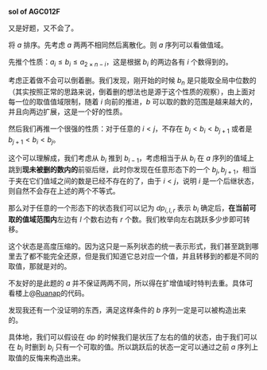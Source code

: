 **sol of AGC012F**

又是好题，又不会了。

将 $a$ 排序。先考虑 $a$ 两两不相同然后离散化。则 $a$ 序列可以看做值域。

先推个性质：$a_i \leq b_i \leq a_{2 \times n - i}$，这是根据 $b_i$ 的两边各有 $i$ 个数得到的。


考虑正着做不会可以倒着删。我们发现，刚开始的时候 $b_n$ 是只能取全局中位数的（其实按照正常的思路来说，倒着删的想法也是源于这个性质的观察），由上面对每一位的取值值域限制，随着 $i$ 向前的推进，$b$ 可以取的数的范围是越来越大的，并且向两边扩展，这是一个好的性质。

然后我们再推一个很强的性质：对于任意的 $i < j$，不存在 $b_j < b_i < b_{j + 1}$ 或者是 $b_{j + 1} < b_i < b_j$。

这个可以理解成，我们考虑从 $b_i$ 推到 $b_{i - 1}$，考虑相当于从 $b_i$ 在 $a$ 序列的值域上跳到**现未被删的数内的**前驱后继，此时你发现在任意形态下的一个 $b_{j},b_{j + 1}$，相当于夹在它们值域之间的数是已经不存在的了，由于 $i < j$，说明 $i$ 是一个后继状态，则自然不会存在上述的两个不等式。

那么对于任意的一个形态下的状态我们可以记为 $dp_{i,l,r}$ 表示 $b_i$ 确定后，**在当前可取的值域范围内**左边有 $l$ 个数右边有 $r$ 个数。我们枚举向左右跳跃多少步即可转移。

这个状态是高度压缩的。因为这只是一系列状态的统一表示形式，我们甚至跳到哪里去了都不能完全还原，但是我们知道它总对应一个值，并且转移到的都是不同的取值，那就是对的。



不友好的是此题的 $a$ 并不保证两两不同，所以得在扩增值域时特判去重。具体可看楼上@[Ruanap](https://www.luogu.com.cn/user/171554)的代码。

发现我还有一个没证明的东西，满足这样条件的 $b$ 序列一定是可以被构造出来的。

具体地，我们可以假设在 dp 的时候我们是状压了左右的值的状态，由于我们可以在 $b_i$ 时删到 $b_i$ 只有一个可取的值。所以跳跃后的状态一定可以通过之前 $a$ 序列上取值的反悔来构造出来。

